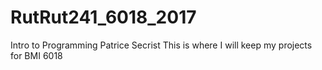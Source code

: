 # RutRut241_6018_2017
Intro to Programming Patrice Secrist
This is where I will keep my projects for BMI 6018
